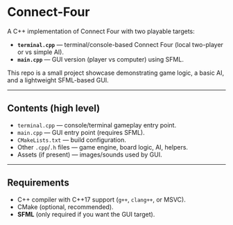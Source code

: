 # Connect-Four

A C++ implementation of Connect Four with two playable targets:

- **`terminal.cpp`** — terminal/console-based Connect Four (local two-player or vs simple AI).  
- **`main.cpp`** — GUI version (player vs computer) using SFML.

This repo is a small project showcase demonstrating game logic, a basic AI, and a lightweight SFML-based GUI.

---

## Contents (high level)

- `terminal.cpp` — console/terminal gameplay entry point.  
- `main.cpp` — GUI entry point (requires SFML).  
- `CMakeLists.txt` — build configuration.  
- Other `.cpp`/`.h` files — game engine, board logic, AI, helpers.  
- Assets (if present) — images/sounds used by GUI.

---

## Requirements

- C++ compiler with C++17 support (`g++`, `clang++`, or MSVC).  
- CMake (optional, recommended).  
- **SFML** (only required if you want the GUI target).
